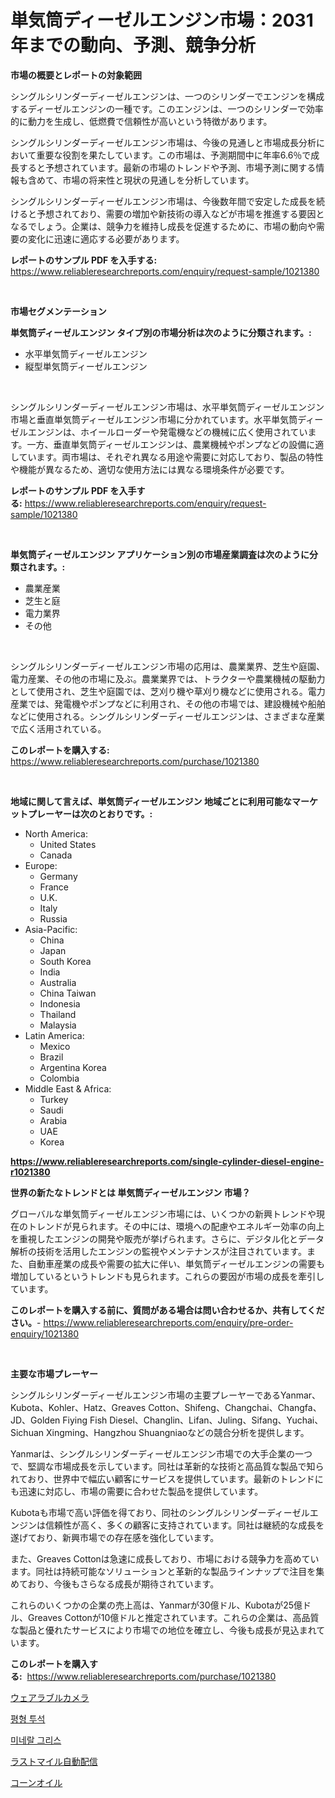 <p><h1>単気筒ディーゼルエンジン市場：2031年までの動向、予測、競争分析</h1></p><p><strong>市場の概要とレポートの対象範囲</strong></p>
<p><p>シングルシリンダーディーゼルエンジンは、一つのシリンダーでエンジンを構成するディーゼルエンジンの一種です。このエンジンは、一つのシリンダーで効率的に動力を生成し、低燃費で信頼性が高いという特徴があります。</p><p>シングルシリンダーディーゼルエンジン市場は、今後の見通しと市場成長分析において重要な役割を果たしています。この市場は、予測期間中に年率6.6％で成長すると予想されています。最新の市場のトレンドや予測、市場予測に関する情報も含めて、市場の将来性と現状の見通しを分析しています。</p><p>シングルシリンダーディーゼルエンジン市場は、今後数年間で安定した成長を続けると予想されており、需要の増加や新技術の導入などが市場を推進する要因となるでしょう。企業は、競争力を維持し成長を促進するために、市場の動向や需要の変化に迅速に適応する必要があります。</p></p>
<p><strong>レポートのサンプル PDF を入手する:</strong> <a href="https://www.reliableresearchreports.com/enquiry/request-sample/1021380">https://www.reliableresearchreports.com/enquiry/request-sample/1021380</a></p>
<p>&nbsp;</p>
<p><strong>市場セグメンテーション</strong></p>
<p><strong>単気筒ディーゼルエンジン タイプ別の市場分析は次のように分類されます。:</strong></p>
<p><ul><li>水平単気筒ディーゼルエンジン</li><li>縦型単気筒ディーゼルエンジン</li></ul></p>
<p>&nbsp;</p>
<p><p>シングルシリンダーディーゼルエンジン市場は、水平単気筒ディーゼルエンジン市場と垂直単気筒ディーゼルエンジン市場に分かれています。水平単気筒ディーゼルエンジンは、ホイールローダーや発電機などの機械に広く使用されています。一方、垂直単気筒ディーゼルエンジンは、農業機械やポンプなどの設備に適しています。両市場は、それぞれ異なる用途や需要に対応しており、製品の特性や機能が異なるため、適切な使用方法には異なる環境条件が必要です。</p></p>
<p><strong>レポートのサンプル PDF を入手する:</strong>&nbsp;<a href="https://www.reliableresearchreports.com/enquiry/request-sample/1021380">https://www.reliableresearchreports.com/enquiry/request-sample/1021380</a></p>
<p>&nbsp;</p>
<p><strong> 単気筒ディーゼルエンジン アプリケーション別の市場産業調査は次のように分類されます。:</strong></p>
<p><ul><li>農業産業</li><li>芝生と庭</li><li>電力業界</li><li>その他</li></ul></p>
<p>&nbsp;</p>
<p><p>シングルシリンダーディーゼルエンジン市場の応用は、農業業界、芝生や庭園、電力産業、その他の市場に及ぶ。農業業界では、トラクターや農業機械の駆動力として使用され、芝生や庭園では、芝刈り機や草刈り機などに使用される。電力産業では、発電機やポンプなどに利用され、その他の市場では、建設機械や船舶などに使用される。シングルシリンダーディーゼルエンジンは、さまざまな産業で広く活用されている。</p></p>
<p><strong>このレポートを購入する:</strong>&nbsp; <a href="https://www.reliableresearchreports.com/purchase/1021380">https://www.reliableresearchreports.com/purchase/1021380</a></p>
<p>&nbsp;</p>
<p><strong>地域に関して言えば、単気筒ディーゼルエンジン 地域ごとに利用可能なマーケットプレーヤーは次のとおりです。:</strong></p>
<p><ul>
    <li>
        North America:
        <ul>
            <li>United States</li>
            <li>Canada</li>
        </ul>
    </li>
    <li>
        Europe:
        <ul>
            <li>Germany</li>
            <li>France</li>
            <li>U.K.</li>
            <li>Italy</li>
            <li>Russia</li>
        </ul>
    </li>
    <li>
        Asia-Pacific:
        <ul>
            <li>China</li>
            <li>Japan</li>
            <li>South Korea</li>
            <li>India</li>
            <li>Australia</li>
            <li>China Taiwan</li>
            <li>Indonesia</li>
            <li>Thailand</li>
            <li>Malaysia</li>
        </ul>
    </li>
    <li>
        Latin America:
        <ul>
            <li>Mexico</li>
            <li>Brazil</li>
            <li>Argentina Korea</li>
            <li>Colombia</li>
        </ul>
    </li>
    <li>
        Middle East & Africa:
        <ul>
            <li>Turkey</li>
            <li>Saudi</li>
            <li>Arabia</li>
            <li>UAE</li>
            <li>Korea</li>
        </ul>
    </li>
    </ul></p>
<p><strong><a href="https://www.reliableresearchreports.com/single-cylinder-diesel-engine-r1021380">https://www.reliableresearchreports.com/single-cylinder-diesel-engine-r1021380</a></strong>&nbsp;</p>
<p><strong>世界の新たなトレンドとは 単気筒ディーゼルエンジン 市場？</strong></p>
<p><p>グローバルな単気筒ディーゼルエンジン市場には、いくつかの新興トレンドや現在のトレンドが見られます。その中には、環境への配慮やエネルギー効率の向上を重視したエンジンの開発や販売が挙げられます。さらに、デジタル化とデータ解析の技術を活用したエンジンの監視やメンテナンスが注目されています。また、自動車産業の成長や需要の拡大に伴い、単気筒ディーゼルエンジンの需要も増加しているというトレンドも見られます。これらの要因が市場の成長を牽引しています。</p></p>
<p><strong>このレポートを購入する前に、質問がある場合は問い合わせるか、共有してください。</strong>- <a href="https://www.reliableresearchreports.com/enquiry/pre-order-enquiry/1021380">https://www.reliableresearchreports.com/enquiry/pre-order-enquiry/1021380</a></p>
<p>&nbsp;</p>
<p><strong>主要な市場プレーヤー</strong></p>
<p><p>シングルシリンダーディーゼルエンジン市場の主要プレーヤーであるYanmar、Kubota、Kohler、Hatz、Greaves Cotton、Shifeng、Changchai、Changfa、JD、Golden Fiying Fish Diesel、Changlin、Lifan、Juling、Sifang、Yuchai、Sichuan Xingming、Hangzhou Shuangniaoなどの競合分析を提供します。</p><p>Yanmarは、シングルシリンダーディーゼルエンジン市場での大手企業の一つで、堅調な市場成長を示しています。同社は革新的な技術と高品質な製品で知られており、世界中で幅広い顧客にサービスを提供しています。最新のトレンドにも迅速に対応し、市場の需要に合わせた製品を提供しています。</p><p>Kubotaも市場で高い評価を得ており、同社のシングルシリンダーディーゼルエンジンは信頼性が高く、多くの顧客に支持されています。同社は継続的な成長を遂げており、新興市場での存在感を強化しています。</p><p>また、Greaves Cottonは急速に成長しており、市場における競争力を高めています。同社は持続可能なソリューションと革新的な製品ラインナップで注目を集めており、今後もさらなる成長が期待されています。</p><p>これらのいくつかの企業の売上高は、Yanmarが30億ドル、Kubotaが25億ドル、Greaves Cottonが10億ドルと推定されています。これらの企業は、高品質な製品と優れたサービスにより市場での地位を確立し、今後も成長が見込まれています。</p></p>
<p><strong>このレポートを購入する:</strong>&nbsp;&nbsp;<a href="https://www.reliableresearchreports.com/purchase/1021380">https://www.reliableresearchreports.com/purchase/1021380</a></p>
<p><p><a href="https://medium.com/@elmoray21/%E3%82%A6%E3%82%A7%E3%82%A2%E3%83%A9%E3%83%96%E3%83%AB%E3%82%AB%E3%83%A1%E3%83%A9%E5%B8%82%E5%A0%B4%E3%81%AF%E5%B8%82%E5%A0%B4%E3%82%B7%E3%82%A7%E3%82%A2-%E5%B8%82%E5%A0%B4%E3%83%88%E3%83%AC%E3%83%B3%E3%83%89-%E5%B8%82%E5%A0%B4%E6%88%90%E9%95%B7%E3%81%AB%E9%96%A2%E3%81%99%E3%82%8B%E6%83%85%E5%A0%B1%E3%82%92%E6%8F%90%E4%BE%9B%E3%81%97%E3%81%BE%E3%81%99-d28dad0e05c0">ウェアラブルカメラ</a></p><p><a href="https://medium.com/@danieldobroiu20221/%ED%8F%89%ED%98%95-%ED%8F%89%ED%98%95-%EC%8B%A4%ED%97%98-%EC%8B%9C%EC%9E%A5-%EA%B7%9C%EB%AA%A8-cagr-%ED%8A%B8%EB%A0%8C%EB%93%9C-2024-2030-fdd4af0af99a">평형 투석</a></p><p><a href="https://medium.com/@deborahward03/%EB%AF%B8%EB%84%A4%EB%9E%84-%EA%B7%B8%EB%A6%AC%EC%8A%A4-%EC%8B%9C%EC%9E%A5%EC%9D%80-%EC%8B%9C%EC%9E%A5-%EC%A0%90%EC%9C%A0%EC%9C%A8-%EA%B7%9C%EB%AA%A8-%EB%B0%8F-2031%EB%85%84%EA%B9%8C%EC%A7%80%EC%9D%98-%EC%98%88%EC%83%81-%EC%98%88%EC%B8%A1%EC%97%90-%EC%A4%91%EC%A0%90%EC%9D%84-%EB%91%90%EA%B3%A0-%EC%9E%88%EC%8A%B5%EB%8B%88%EB%8B%A4-ac57f851408e">미네랄 그리스</a></p><p><a href="https://medium.com/@kyaorris56456/%E6%9C%80%E7%B5%82%E9%85%8D%E9%81%94%E8%87%AA%E5%BE%8B%E5%9E%8B%E5%B8%82%E5%A0%B4%E3%81%AE%E3%82%B7%E3%82%A7%E3%82%A2%E9%80%B2%E5%8C%96%E3%81%A8%E5%B8%82%E5%A0%B4%E6%88%90%E9%95%B7%E3%83%88%E3%83%AC%E3%83%B3%E3%83%892024%E5%B9%B4-2031%E5%B9%B4-94b2951e7e48">ラストマイル自動配信</a></p><p><a href="https://github.com/Sophiaard2003/Market-Research-Report-List-1/blob/main/153290219555.md">コーンオイル</a></p></p>